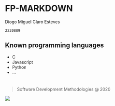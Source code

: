 # **FP-MARKDOWN**

Diogo Miguel Claro Esteves

```
2220889
```

## **Known programming languages**
- C
- Javascript
- Python
- ...
#
> Software Development Methodologies @ 2020

![](https://www.ipleiria.pt/wp-content/themes/ipleiria/img/logo_ipl_header.png)